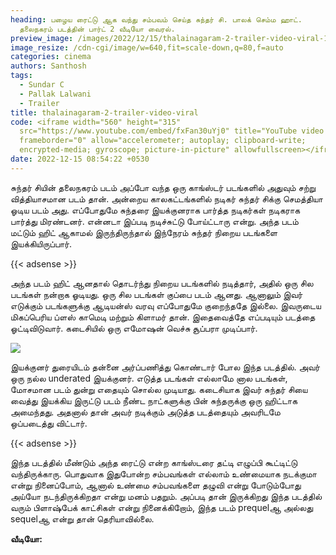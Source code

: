 ```yaml
---
heading: பழைய ரைட்டு ஆக வந்து சம்பவம் செய்த சுந்தர் சி. பாலக் செம்ம ஹாட்.
  தலைநகரம் படத்தின் பார்ட் 2 வீடியோ வைரல்.
preview_image: /images/2022/12/15/thalainagaram-2-trailer-video-viral-1-.jpg
image_resize: /cdn-cgi/image/w=640,fit=scale-down,q=80,f=auto
categories: cinema
authors: Santhosh
tags:
  - Sundar C
  - Pallak Lalwani
  - Trailer
title: thalainagaram-2-trailer-video-viral
code: <iframe width="560" height="315"
  src="https://www.youtube.com/embed/fxFan30uYj0" title="YouTube video player"
  frameborder="0" allow="accelerometer; autoplay; clipboard-write;
  encrypted-media; gyroscope; picture-in-picture" allowfullscreen></iframe>
date: 2022-12-15 08:54:22 +0530
---
```



சுந்தர் சியின் தலைநகரம் படம் அப்போ வந்த ஒரு காங்ஸ்டர் படங்களில் அதுவும் சற்று வித்தியாசமான படம் தான். அன்றைய காலகட்டங்களில் நடிகர் சுந்தர் சிக்கு செமத்தியா ஓடிய படம் அது.  எப்போதுமே சுந்தரை இயக்குனராக பார்த்த நடிகர்கள் நடிகராக பார்த்து மிரண்டனர். என்னடா இப்படி நடிச்சுட்டு போய்ட்டாரு என்று. அந்த படம் மட்டும் ஹிட் ஆகாமல் இருந்திருந்தால் இந்நேரம் சுந்தர் நிறைய படங்களை இயக்கியிருப்பார்.

{{< adsense >}}

அந்த படம் ஹிட் ஆனதால் தொடர்ந்து நிறைய படங்களில் நடித்தார், அதில் ஒரு சில படங்கள் நன்றாக ஓடியது. ஒரு சில படங்கள் குப்பை படம் ஆனது. ஆனாலும் இவர் எடுக்கும் படங்களுக்கு ஆடியன்ஸ் வரவு எப்போதுமே குறைந்ததே இல்லை. இவருடைய மிகப்பெரிய ப்ளஸ் காமெடி மற்றும் கிளாமர் தான். இதைவைத்தே எப்படியும் படத்தை ஓட்டிவிடுவார். கடைசியில் ஒரு எமோஷன் வெச்சு சூப்பரா முடிப்பார்.

![](/images/2022/12/15/thalainagaram-2-trailer-video-viral-2-.jpg)

இயக்குனர் துரையிடம் தன்னை அர்ப்பணித்து கொண்டார் போல இந்த படத்தில். அவர் ஒரு நல்ல underated இயக்குனர். எடுத்த படங்கள் எல்லாமே னால படங்கள், மோசமான படம் துன்று எதையும் சொல்ல முடியாது. கடைசியாக இவர் சுந்தர் சியை வைத்து இயக்கிய இருட்டு படம் நீண்ட நாட்களுக்கு பின் சுந்தருக்கு ஒரு ஹிட்டாக அமைந்தது. அதனால் தான் அவர் நடிக்கும் அடுத்த படத்தையும் அவரிடமே ஒப்படைத்து விட்டார்.

{{< adsense >}}

இந்த படத்தில் மீண்டும் அந்த ரைட்டு என்ற காங்ஸ்டரை தட்டி எழுப்பி கூட்டிட்டு வந்திருக்காரு. பொதுவாக இதுபோன்ற சம்பவங்கள் எல்லாம் உண்மையாக நடக்குமா என்று நினைப்போம், ஆனால் உண்மை சம்பவங்களை தழுவி என்று போடும்போது அய்யோ நடந்திருக்கிறதா என்று மனம் பதறும். அப்படி தான் இருக்கிறது இந்த படத்தில் வரும் பிளாஷ்பேக் காட்சிகள் என்று நினைக்கிறோம், இந்த படம் prequelஆ அல்லது sequelஆ என்று தான் தெரியாவில்லை.

**வீடியோ:**